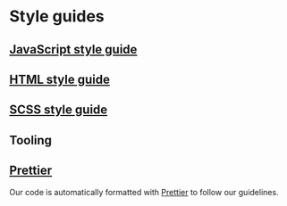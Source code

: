 # Style guides

## [JavaScript style guide](javascript.md)

## [HTML style guide](html.md)

## [SCSS style guide](scss.md)

<!-- ## [Vue style guide](vue.md) -->

## Tooling

## [Prettier](prettier.md)

Our code is automatically formatted with [Prettier](https://prettier.io) to follow our guidelines.
